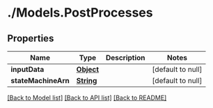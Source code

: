 # ./Models.PostProcesses
## Properties

Name | Type | Description | Notes
------------ | ------------- | ------------- | -------------
**inputData** | [**Object**](.md) |  | [default to null]
**stateMachineArn** | [**String**](string.md) |  | [default to null]

[[Back to Model list]](../README.md#documentation-for-models) [[Back to API list]](../README.md#documentation-for-api-endpoints) [[Back to README]](../README.md)

